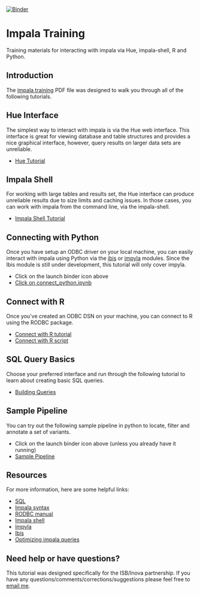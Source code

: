 [![Binder](http://mybinder.org/badge.svg)](http://mybinder.org/repo/summerela/impala_training)

# Impala Training
Training materials for interacting with impala via Hue, impala-shell, R and Python. 

## Introduction
The [impala training](https://github.com/summerela/impala_training/blob/master/Tutorials/impala_training_public.pdf) PDF file was designed to walk you through all of the following tutorials. 

## Hue Interface
The simplest way to interact with impala is via the Hue web interface. This interface is great for viewing database and table structures and provides a nice graphical interface, however, query results on larger data sets are unreliable. 

- [Hue Tutorial](https://github.com/summerela/impala_training/blob/master/using_hue.pdf)  

## Impala Shell 
For working with large tables and results set, the Hue interface can produce unreliable results due to size limits and caching issues. In those cases, you can work with impala from the command line, via the impala-shell.

- [Impala Shell Tutorial](https://github.com/summerela/impala_training/blob/master/impala_shell.ipynb)

## Connecting with Python
Once you have setup an ODBC driver on your local machine, you can easily interact with impala using Python via the [ibis](http://www.ibis-project.org/) or [impyla](https://github.com/cloudera/impyla) modules. Since the Ibis module is still under development, this tutorial will only cover impyla.

- Click on the launch binder icon above  
- [Click on connect_python.ipynb](https://github.com/summerela/impala_training/blob/master/connect_python.ipynb)  

## Connect with R
Once you've created an ODBC DSN on your machine, you can connect to R using the RODBC package. 

- [Connect with R tutorial](https://github.com/summerela/impala_training/blob/master/connect_with_R.md)  
- [Connect with R script](https://github.com/summerela/impala_training/blob/master/connect_R.R)  

## SQL Query Basics
Choose your preferred interface and run through the following tutorial to learn about creating basic SQL queries. 

- [Building Queries](https://github.com/summerela/impala_training/blob/master/building_queries.md)  

## Sample Pipeline
You can try out the following sample pipeline in python to locate, filter and annotate a set of variants. 

- Click on the launch binder icon above (unless you already have it running)  
- [Sample Pipeline](https://github.com/summerela/impala_training/blob/master/variant_pipeline_python.ipynb)
## Resources
For more information, here are some helpful links: 

- [SQL](http://www.w3schools.com/sql/default.asp)
- [Impala syntax](http://www.cloudera.com/content/www/en-us/documentation/enterprise/latest/topics/impala_langref.html)
- [RODBC manual](https://cran.r-project.org/web/packages/RODBC/RODBC.pdf)
- [Impala shell](http://www.cloudera.com/content/www/en-us/documentation/archive/impala/2-x/2-1-x/topics/impala_impala_shell.html)
- [Impyla](https://github.com/cloudera/impyla)
- [Ibis](http://www.ibis-project.org/)
- [Optimizing impala queries](http://www.cloudera.com/content/www/en-us/documentation/archive/impala/2-x/2-1-x/topics/impala_performance.html)

## Need help or have questions? 
This tutorial was designed specifically for the ISB/Inova partnership. If you have any questions/comments/corrections/suggestions please feel free to [email me](mailto:selasady@systemsbiology.org).
